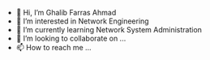 - 👋 Hi, I’m Ghalib Farras Ahmad 
- 👀 I’m interested in Network Engineering
- 🌱 I’m currently learning Network System Administration
- 💞️ I’m looking to collaborate on ...
- 📫 How to reach me ...

<!---
nanonanonuggat/nanonanonuggat is a ✨ special ✨ repository because its `README.md` (this file) appears on your GitHub profile.
You can click the Preview link to take a look at your changes.
--->

